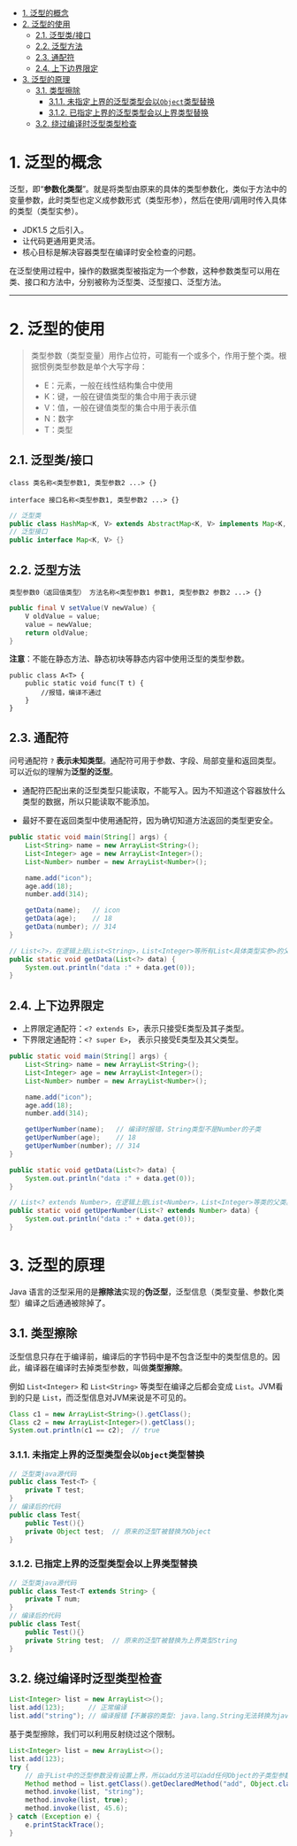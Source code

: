 <!-- TOC -->

- [1. 泛型的概念](#1-泛型的概念)
- [2. 泛型的使用](#2-泛型的使用)
  - [2.1. 泛型类/接口](#21-泛型类接口)
  - [2.2. 泛型方法](#22-泛型方法)
  - [2.3. 通配符](#23-通配符)
  - [2.4. 上下边界限定](#24-上下边界限定)
- [3. 泛型的原理](#3-泛型的原理)
  - [3.1. 类型擦除](#31-类型擦除)
    - [3.1.1. 未指定上界的泛型类型会以`Object`类型替换](#311-未指定上界的泛型类型会以object类型替换)
    - [3.1.2. 已指定上界的泛型类型会以上界类型替换](#312-已指定上界的泛型类型会以上界类型替换)
  - [3.2. 绕过编译时泛型类型检查](#32-绕过编译时泛型类型检查)

<!-- /TOC -->

# 1. 泛型的概念

泛型，即“**参数化类型**”。就是将类型由原来的具体的类型参数化，类似于方法中的变量参数，此时类型也定义成参数形式（类型形参），然后在使用/调用时传入具体的类型（类型实参）。

- JDK1.5 之后引入。
- 让代码更通用更灵活。
- 核心目标是解决容器类型在编译时安全检查的问题。

在泛型使用过程中，操作的数据类型被指定为一个参数，这种参数类型可以用在类、接口和方法中，分别被称为泛型类、泛型接口、泛型方法。

---

# 2. 泛型的使用

> 类型参数（类型变量）用作占位符，可能有一个或多个，作用于整个类。根据惯例类型参数是单个大写字母：
> - E：元素，一般在线性结构集合中使用
> - K：键，一般在键值类型的集合中用于表示键
> - V：值，一般在键值类型的集合中用于表示值
> - N：数字
> - T：类型

## 2.1. 泛型类/接口

`class 类名称<类型参数1, 类型参数2 ...> {}`

`interface 接口名称<类型参数1, 类型参数2 ...> {}`

```java
// 泛型类
public class HashMap<K, V> extends AbstractMap<K, V> implements Map<K, V>, Cloneable, Serializable {}
// 泛型接口
public interface Map<K, V> {}
```

## 2.2. 泛型方法

`类型参数0（返回值类型） 方法名称<类型参数1 参数1, 类型参数2 参数2 ...> {}`

```java
public final V setValue(V newValue) {
    V oldValue = value;
    value = newValue;
    return oldValue;
}
```

**注意**：不能在静态方法、静态初块等静态内容中使用泛型的类型参数。

```
public class A<T> {
    public static void func(T t) {
        //报错，编译不通过
    }
}
```

## 2.3. 通配符

问号通配符 `?` **表示未知类型**。通配符可用于参数、字段、局部变量和返回类型。可以近似的理解为**泛型的泛型**。

- 通配符匹配出来的泛型类型只能读取，不能写入。因为不知道这个容器放什么类型的数据，所以只能读取不能添加。

- 最好不要在返回类型中使用通配符，因为确切知道方法返回的类型更安全。

```java
public static void main(String[] args) {
    List<String> name = new ArrayList<String>();
    List<Integer> age = new ArrayList<Integer>();
    List<Number> number = new ArrayList<Number>();

    name.add("icon");
    age.add(18);
    number.add(314);

    getData(name);   // icon
    getData(age);    // 18
    getData(number); // 314
}

// List<?>，在逻辑上是List<String>，List<Integer>等所有List<具体类型实参>的父类。
public static void getData(List<?> data) {
    System.out.println("data :" + data.get(0));
}
```

## 2.4. 上下边界限定

- 上界限定通配符：`<? extends E>`，表示只接受E类型及其子类型。
- 下界限定通配符：`<? super E>`，    表示只接受E类型及其父类型。

```java
public static void main(String[] args) {
    List<String> name = new ArrayList<String>();
    List<Integer> age = new ArrayList<Integer>();
    List<Number> number = new ArrayList<Number>();

    name.add("icon");
    age.add(18);
    number.add(314);

    getUperNumber(name);   // 编译时报错，String类型不是Number的子类
    getUperNumber(age);    // 18
    getUperNumber(number); // 314
}

public static void getData(List<?> data) {
    System.out.println("data :" + data.get(0));
}

// List<? extends Number>，在逻辑上是List<Number>，List<Integer>等类的父类。
public static void getUperNumber(List<? extends Number> data) {
    System.out.println("data :" + data.get(0));
}
```

# 3. 泛型的原理

Java 语言的泛型采用的是**擦除法**实现的**伪泛型**，泛型信息（类型变量、参数化类型）编译之后通通被除掉了。

## 3.1. 类型擦除

泛型信息只存在于编译前，编译后的字节码中是不包含泛型中的类型信息的。因此，编译器在编译时去掉类型参数，叫做**类型擦除**。

例如 `List<Integer>` 和 `List<String>` 等类型在编译之后都会变成 `List`。JVM看到的只是 `List`，而泛型信息对JVM来说是不可见的。

```java
Class c1 = new ArrayList<String>().getClass();
Class c2 = new ArrayList<Integer>().getClass();
System.out.println(c1 == c2);  // true
```

### 3.1.1. 未指定上界的泛型类型会以`Object`类型替换

```java
// 泛型类java源代码
public class Test<T> {
    private T test;
}
// 编译后的代码
public class Test{
    public Test(){}
    private Object test;  // 原来的泛型T被替换为Object
}
```

### 3.1.2. 已指定上界的泛型类型会以上界类型替换

```java
// 泛型类java源代码
public class Test<T extends String> {
    private T num;
}
// 编译后的代码
public class Test{
    public Test(){}
    private String test;  // 原来的泛型T被替换为上界类型String
}
```

## 3.2. 绕过编译时泛型类型检查

```java
List<Integer> list = new ArrayList<>();
list.add(123);		// 正常编译
list.add("string"); // 编译报错【不兼容的类型: java.lang.String无法转换为java.lang.Integer】
```

基于类型擦除，我们可以利用反射绕过这个限制。

```java
List<Integer> list = new ArrayList<>();
list.add(123);
try {
    // 由于List中的泛型参数没有设置上界，所以add方法可以add任何Object的子类型参数
    Method method = list.getClass().getDeclaredMethod("add", Object.class);
    method.invoke(list, "string");
    method.invoke(list, true);
    method.invoke(list, 45.6);
} catch (Exception e) {
    e.printStackTrace();
}
```